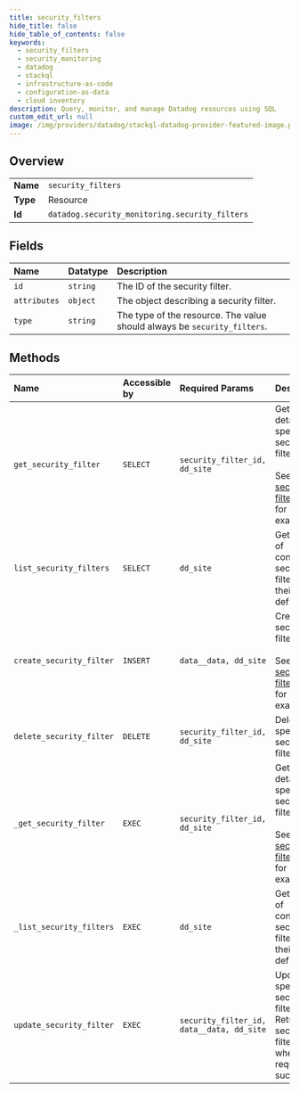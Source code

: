 ```yaml
---
title: security_filters
hide_title: false
hide_table_of_contents: false
keywords:
  - security_filters
  - security_monitoring
  - datadog    
  - stackql
  - infrastructure-as-code
  - configuration-as-data
  - cloud inventory
description: Query, monitor, and manage Datadog resources using SQL
custom_edit_url: null
image: /img/providers/datadog/stackql-datadog-provider-featured-image.png
---
```

  
    

## Overview
<table><tbody>
<tr><td><b>Name</b></td><td><code>security_filters</code></td></tr>
<tr><td><b>Type</b></td><td>Resource</td></tr>
<tr><td><b>Id</b></td><td><code>datadog.security_monitoring.security_filters</code></td></tr>
</tbody></table>

## Fields
| Name | Datatype | Description |
|:-----|:---------|:------------|
| `id` | `string` | The ID of the security filter. |
| `attributes` | `object` | The object describing a security filter. |
| `type` | `string` | The type of the resource. The value should always be `security_filters`. |
## Methods
| Name | Accessible by | Required Params | Description |
|:-----|:--------------|:----------------|:------------|
| `get_security_filter` | `SELECT` | `security_filter_id, dd_site` | Get the details of a specific security filter.<br /><br />See the [security filter guide](https://docs.datadoghq.com/security_platform/guide/how-to-setup-security-filters-using-security-monitoring-api/)<br />for more examples. |
| `list_security_filters` | `SELECT` | `dd_site` | Get the list of configured security filters with their definitions. |
| `create_security_filter` | `INSERT` | `data__data, dd_site` | Create a security filter.<br /><br />See the [security filter guide](https://docs.datadoghq.com/security_platform/guide/how-to-setup-security-filters-using-security-monitoring-api/)<br />for more examples. |
| `delete_security_filter` | `DELETE` | `security_filter_id, dd_site` | Delete a specific security filter. |
| `_get_security_filter` | `EXEC` | `security_filter_id, dd_site` | Get the details of a specific security filter.<br /><br />See the [security filter guide](https://docs.datadoghq.com/security_platform/guide/how-to-setup-security-filters-using-security-monitoring-api/)<br />for more examples. |
| `_list_security_filters` | `EXEC` | `dd_site` | Get the list of configured security filters with their definitions. |
| `update_security_filter` | `EXEC` | `security_filter_id, data__data, dd_site` | Update a specific security filter.<br />Returns the security filter object when the request is successful. |

